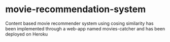 # movie-recommendation-system

Content based movie recommender system using cosing similarity has been implemented through a web-app named movies-catcher and has been deployed on Heroku

